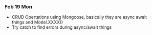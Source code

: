 ### Feb 19 Mon

- CRUD Opertations using Mongoose, basically they are async await things and Model.XXXX()
- Try catch to find errors during async/await things
